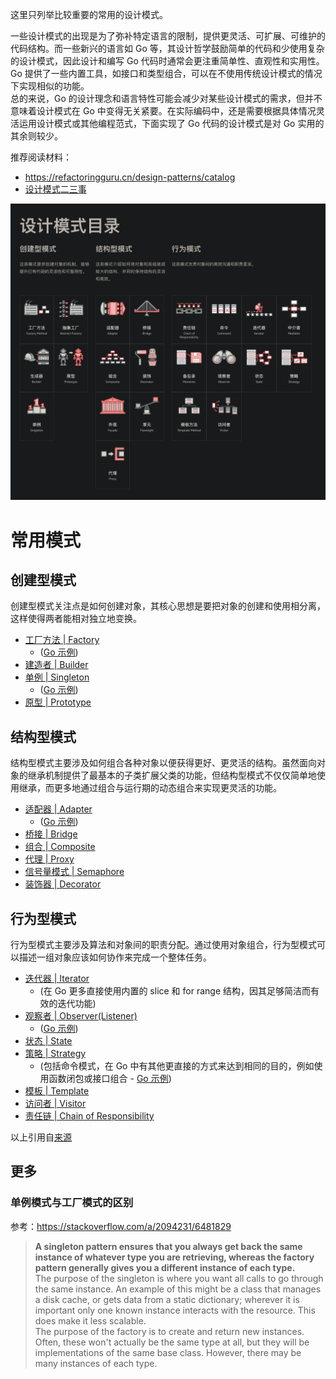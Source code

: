 这里只列举比较重要的常用的设计模式。  

一些设计模式的出现是为了弥补特定语言的限制，提供更灵活、可扩展、可维护的代码结构。而一些新兴的语言如 Go 等，其设计哲学鼓励简单的代码和少使用复杂的设计模式，因此设计和编写 Go 代码时通常会更注重简单性、直观性和实用性。Go 提供了一些内置工具，如接口和类型组合，可以在不使用传统设计模式的情况下实现相似的功能。  
总的来说，Go 的设计理念和语言特性可能会减少对某些设计模式的需求，但并不意味着设计模式在 Go 中变得无关紧要。在实际编码中，还是需要根据具体情况灵活运用设计模式或其他编程范式，下面实现了 Go 代码的设计模式是对 Go 实用的其余则较少。  

推荐阅读材料：  
* https://refactoringguru.cn/design-patterns/catalog
* [设计模式二三事](https://tech.meituan.com/2022/03/10/interesting-talk-about-design-patterns.html)

![](./设计模式目录：22种设计模式.png)  

# 常用模式

## 创建型模式
创建型模式关注点是如何创建对象，其核心思想是要把对象的创建和使用相分离，这样使得两者能相对独立地变换。  
* [工厂方法 | Factory](./Factory.java)
  * ([Go 示例](./Factory.go))
* [建造者 | Builder](./Builder.java)
* [单例 | Singleton](./Singleton.java)
  * ([Go 示例](./Singleton.go))
* [原型 | Prototype](./Prototype.java)  
  
## 结构型模式
结构型模式主要涉及如何组合各种对象以便获得更好、更灵活的结构。虽然面向对象的继承机制提供了最基本的子类扩展父类的功能，但结构型模式不仅仅简单地使用继承，而更多地通过组合与运行期的动态组合来实现更灵活的功能。  
* [适配器 | Adapter](./Adapter.java)
  * ([Go 示例](./Adapter.go))
* [桥接 | Bridge](./Bridge.java)
* [组合 | Composite](./Composite.java)
* [代理 | Proxy](./Proxy.java)
* [信号量模式 | Semaphore](./Semaphore.java)
* [装饰器 | Decorator](./Decorator.java)  
  
## 行为型模式
行为型模式主要涉及算法和对象间的职责分配。通过使用对象组合，行为型模式可以描述一组对象应该如何协作来完成一个整体任务。  
* [迭代器 | Iterator](./Iterator.java)
  * (在 Go 更多直接使用内置的 slice 和 for range 结构，因其足够简洁而有效的迭代功能)
* [观察者 | Observer(Listener)](./Observer.java)
  * ([Go 示例](./Observer.go))
* [状态 | State](./State.java)
* [策略 | Strategy](./Strategy.java)
  * (包括命令模式，在 Go 中有其他更直接的方式来达到相同的目的，例如使用函数闭包或接口组合 - [Go 示例](./Strategy.go))
* [模板 | Template](./Template.java)
* [访问者 | Visitor](./Visitor.java)
* [责任链 | Chain of Responsibility](./CoR.java)
  
以上引用自[来源](https://www.liaoxuefeng.com/wiki/1252599548343744/1264742167474528)  
  
## 更多
### 单例模式与工厂模式的区别
参考：https://stackoverflow.com/a/2094231/6481829  
> **A singleton pattern ensures that you always get back the same instance of whatever type you are retrieving, whereas the factory pattern generally gives you a different instance of each type.**  
> The purpose of the singleton is where you want all calls to go through the same instance. An example of this might be a class that manages a disk cache, or gets data from a static dictionary; wherever it is important only one known instance interacts with the resource. This does make it less scalable.  
> The purpose of the factory is to create and return new instances. Often, these won't actually be the same type at all, but they will be implementations of the same base class. However, there may be many instances of each type.  
